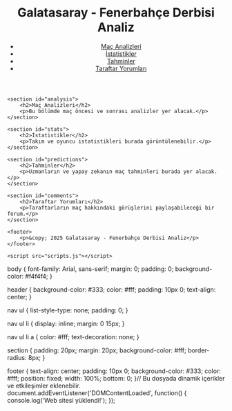 <!DOCTYPE html>
<html lang="tr">
<head>
    <meta charset="UTF-8">
    <meta name="viewport" content="width=device-width, initial-scale=1.0">
    <title>Galatasaray - Fenerbahçe Derbisi Analiz</title>
    <link rel="stylesheet" href="styles.css">
</head>
<body>
    <header>
        <h1>Galatasaray - Fenerbahçe Derbisi Analiz</h1>
        <nav>
            <ul>
                <li><a href="#analysis">Maç Analizleri</a></li>
                <li><a href="#stats">İstatistikler</a></li>
                <li><a href="#predictions">Tahminler</a></li>
                <li><a href="#comments">Taraftar Yorumları</a></li>
            </ul>
        </nav>
    </header>

    <section id="analysis">
        <h2>Maç Analizleri</h2>
        <p>Bu bölümde maç öncesi ve sonrası analizler yer alacak.</p>
    </section>

    <section id="stats">
        <h2>İstatistikler</h2>
        <p>Takım ve oyuncu istatistikleri burada görüntülenebilir.</p>
    </section>

    <section id="predictions">
        <h2>Tahminler</h2>
        <p>Uzmanların ve yapay zekanın maç tahminleri burada yer alacak.</p>
    </section>

    <section id="comments">
        <h2>Taraftar Yorumları</h2>
        <p>Taraftarların maç hakkındaki görüşlerini paylaşabileceği bir forum.</p>
    </section>

    <footer>
        <p>&copy; 2025 Galatasaray - Fenerbahçe Derbisi Analiz</p>
    </footer>

    <script src="scripts.js"></script>
</body>
body {
    font-family: Arial, sans-serif;
    margin: 0;
    padding: 0;
    background-color: #f4f4f4;
}

header {
    background-color: #333;
    color: #fff;
    padding: 10px 0;
    text-align: center;
}

nav ul {
    list-style-type: none;
    padding: 0;
}

nav ul li {
    display: inline;
    margin: 0 15px;
}

nav ul li a {
    color: #fff;
    text-decoration: none;
}

section {
    padding: 20px;
    margin: 20px;
    background-color: #fff;
    border-radius: 8px;
}

footer {
    text-align: center;
    padding: 10px 0;
    background-color: #333;
    color: #fff;
    position: fixed;
    width: 100%;
    bottom: 0;
}// Bu dosyada dinamik içerikler ve etkileşimler eklenebilir.
document.addEventListener('DOMContentLoaded', function() {
    console.log('Web sitesi yüklendi!');
});